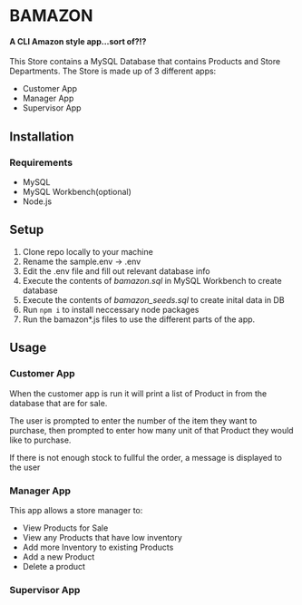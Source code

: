 # BAMAZON
#### A CLI Amazon style app...sort of?!?
This Store contains a MySQL Database that contains Products and Store Departments. The Store is made up of 3 different apps:
* Customer App
* Manager App
* Supervisor App

## Installation
### Requirements
* MySQL
* MySQL Workbench(optional)
* Node.js

## Setup
1. Clone repo locally to your machine
2. Rename the sample.env -> .env
3. Edit the .env file and fill out relevant database info
4. Execute the contents of *bamazon.sql* in MySQL Workbench to create database
5. Execute the contents of *bamazon_seeds.sql* to create inital data in DB
6. Run `npm i` to install neccessary node packages
7. Run the bamazon*.js files to use the different parts of the app.

## Usage
### Customer App
When the customer app is run it will print a list of Product in from the database that are for sale. 

The user is prompted to enter the number of the item they want to purchase, then prompted to enter how many unit of that Product they would like to purchase.

If there is not enough stock to fullful the order, a message is displayed to the user

### Manager App
This app allows a store manager to:
* View Products for Sale
* View any Products that have low inventory
* Add more Inventory to existing Products
* Add a new Product
* Delete a product

### Supervisor App
